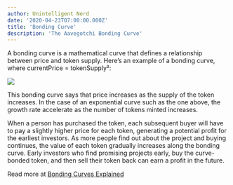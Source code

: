 ```yaml
---
author: Unintelligent Nerd
date: '2020-04-23T07:00:00.000Z'
title: 'Bonding Curve'
description: 'The Aavegotchi Bonding Curve'
---
```


A bonding curve is a mathematical curve that defines a relationship between price and token supply. Here’s an example of a bonding curve, where currentPrice = tokenSupply²:

<p><img class="curve" src="/curve/bonding-curve.jpg">

This bonding curve says that price increases as the supply of the token increases. In the case of an exponential curve such as the one above, the growth rate accelerate as the number of tokens minted increases.

When a person has purchased the token, each subsequent buyer will have to pay a slightly higher price for each token, generating a potential profit for the earliest investors. As more people find out about the project and buying continues, the value of each token gradually increases along the bonding curve. Early investors who find promising projects early, buy the curve-bonded token, and then sell their token back can earn a profit in the future.

Read more at [Bonding Curves Explained](https://yos.io/2018/11/10/bonding-curves/)